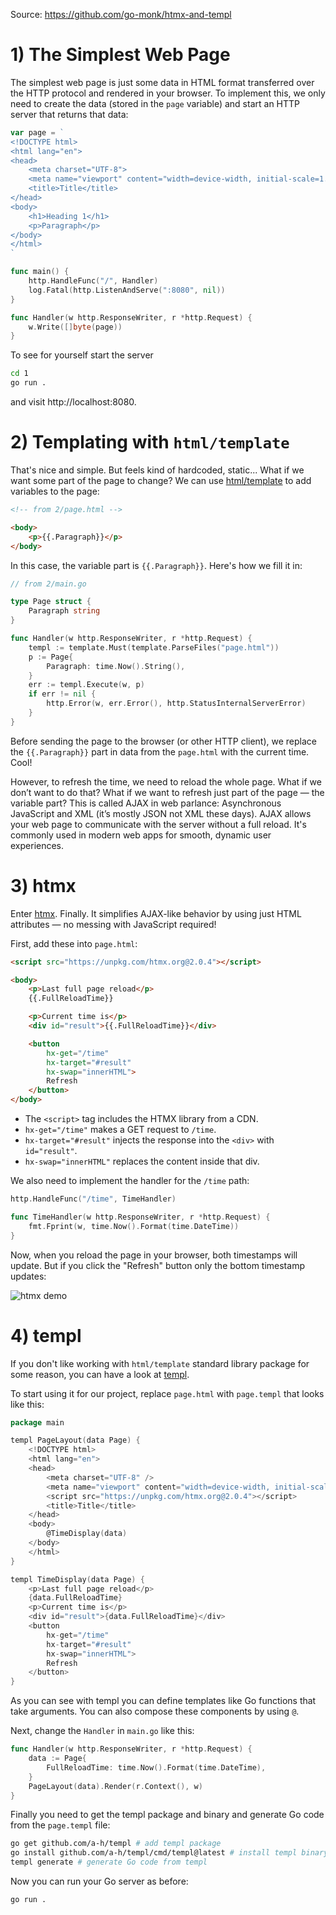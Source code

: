 Source: https://github.com/go-monk/htmx-and-templ

# 1) The Simplest Web Page

The simplest web page is just some data in HTML format transferred over the HTTP protocol and rendered in your browser. To implement this, we only need to create the data (stored in the `page` variable) and start an HTTP server that returns that data:

```go
var page = `
<!DOCTYPE html>
<html lang="en">
<head>
	<meta charset="UTF-8">
	<meta name="viewport" content="width=device-width, initial-scale=1.0">
	<title>Title</title>
</head>
<body>
	<h1>Heading 1</h1>
	<p>Paragraph</p>
</body>
</html>
`

func main() {
	http.HandleFunc("/", Handler)
	log.Fatal(http.ListenAndServe(":8080", nil))
}

func Handler(w http.ResponseWriter, r *http.Request) {
	w.Write([]byte(page))
}
```

To see for yourself start the server

```sh
cd 1
go run .
```

and visit http://localhost:8080.

# 2) Templating with `html/template`

That's nice and simple. But feels kind of hardcoded, static... What if we want some part of the page to change? We can use [html/template](https://pkg.go.dev/html/template) to add variables to the page:

```html
<!-- from 2/page.html -->

<body>
	<p>{{.Paragraph}}</p>
</body>
```

In this case, the variable part is `{{.Paragraph}}`. Here's how we fill it in:

```go
// from 2/main.go

type Page struct {
	Paragraph string
}

func Handler(w http.ResponseWriter, r *http.Request) {
	templ := template.Must(template.ParseFiles("page.html"))
	p := Page{
		Paragraph: time.Now().String(),
	}
	err := templ.Execute(w, p)
	if err != nil {
		http.Error(w, err.Error(), http.StatusInternalServerError)
	}
}
```

Before sending the page to the browser (or other HTTP client), we replace the `{{.Paragraph}}` part in data from the `page.html` with the current time. Cool!

However, to refresh the time, we need to reload the whole page. What if we don’t want to do that? What if we want to refresh just part of the page — the variable part? This is called AJAX in web parlance: Asynchronous JavaScript and XML (it’s mostly JSON not XML these days). AJAX allows your web page to communicate with the server without a full reload. It's commonly used in modern web apps for smooth, dynamic user experiences.

# 3) htmx

Enter [htmx](https://htmx.org). Finally. It simplifies AJAX-like behavior by using just HTML attributes — no messing with JavaScript required!

First, add these into `page.html`:

```html
<script src="https://unpkg.com/htmx.org@2.0.4"></script>

<body>
	<p>Last full page reload</p>
	{{.FullReloadTime}}

	<p>Current time is</p>
	<div id="result">{{.FullReloadTime}}</div>

	<button 
		hx-get="/time" 
		hx-target="#result" 
		hx-swap="innerHTML">
		Refresh
	</button>
</body>
```

* The `<script>` tag includes the HTMX library from a CDN.
* `hx-get="/time"` makes a GET request to `/time`.
* `hx-target="#result"` injects the response into the `<div>` with `id="result"`.
* `hx-swap="innerHTML"` replaces the content inside that div.

We also need to implement the handler for the `/time` path:

```go
http.HandleFunc("/time", TimeHandler)

func TimeHandler(w http.ResponseWriter, r *http.Request) {
	fmt.Fprint(w, time.Now().Format(time.DateTime))
}
```

Now, when you reload the page in your browser, both timestamps will update. But if you click the "Refresh" button only the bottom timestamp updates:

![htmx demo](htmx.gif)

# 4) templ

If you don't like working with `html/template` standard library package for some reason, you can have a look at [templ](https://templ.guide).

To start using it for our project, replace `page.html` with `page.templ` that looks like this:

```go
package main

templ PageLayout(data Page) {
	<!DOCTYPE html>
	<html lang="en">
	<head>
		<meta charset="UTF-8" />
		<meta name="viewport" content="width=device-width, initial-scale=1.0" />
		<script src="https://unpkg.com/htmx.org@2.0.4"></script>
		<title>Title</title>
	</head>
	<body>
		@TimeDisplay(data)
	</body>
	</html>
}

templ TimeDisplay(data Page) {
	<p>Last full page reload</p>
	{data.FullReloadTime}
	<p>Current time is</p>
	<div id="result">{data.FullReloadTime}</div>
	<button 
		hx-get="/time" 
		hx-target="#result" 
		hx-swap="innerHTML">
		Refresh
	</button>
}
```

As you can see with templ you can define templates like Go functions that take arguments. You can also compose these components by using `@`.  

Next, change the `Handler` in `main.go` like this:

```go
func Handler(w http.ResponseWriter, r *http.Request) {
	data := Page{
		FullReloadTime: time.Now().Format(time.DateTime),
	}
	PageLayout(data).Render(r.Context(), w)
}
```

Finally you need to get the templ package and binary and generate Go code from the `page.templ` file:

```sh
go get github.com/a-h/templ # add templ package
go install github.com/a-h/templ/cmd/templ@latest # install templ binary
templ generate # generate Go code from templ
```

Now you can run your Go server as before:

```sh
go run .
```
